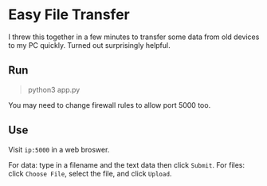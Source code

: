 # Easy File Transfer

I threw this together in a few minutes to transfer some data from old devices to my PC quickly. Turned out surprisingly helpful.

## Run

> python3 app.py

You may need to change firewall rules to allow port 5000 too.

## Use

Visit `ip:5000` in a web broswer.

For data: type in a filename and the text data then click `Submit`.
For files: click `Choose File`, select the file, and click `Upload`.